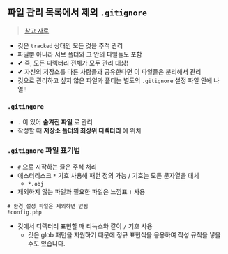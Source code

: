 ## 파일 관리 목록에서 제외 `.gitignore`
> [참고 자료](https://thebook.io/080212/ch03/05/01/)
- 깃은 `tracked` 상태인 모든 것을 추적 관리
- 파일뿐 아니라 서브 폴더와 그 안의 파일들도 포함
- ✔ 즉, 모든 디렉터리 전체가 모두 관리 대상! 
- ✔ 자신의 저장소를 다른 사람들과 공유한다면 이 파일들은 분리해서 관리
- 깃으로 관리하고 싶지 않은 파일과 폴더는 별도의 `.gitignore` 설정 파일 안에 나열!!

### `.gitingore`
- `.` 이 있어 __숨겨진 파일__ 로 관리
- 작성할 때 __저장소 폴더의 최상위 디렉터리__ 에 위치

### `.gitignore` 파일 표기법
- `#` 으로 시작하는 줄은 주석 처리
- 애스터리스크 `*` 기호 사용해 패턴 정의 가능 / 기호는 모든 문자열을 대체
  - `*.obj`
- 제외하지 않는 파일과 필요한 파일은 느낌표 `!` 사용
```
# 환경 설정 파일은 제외하면 안됨
!config.php 
```
- 깃에서 디렉터리 표현할 때 리눅스와 같이 `/` 기호 사용
  - 깃은 glob 패턴을 지원하기 때문에 정규 표현식을 응용하여 작성 규칙을 넣을 수도 있습니다.
